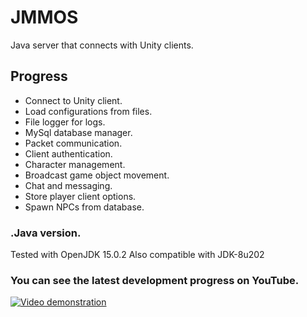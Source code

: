 # JMMOS
Java server that connects with Unity clients.

## Progress
- Connect to Unity client.
- Load configurations from files.
- File logger for logs.
- MySql database manager.
- Packet communication.
- Client authentication.
- Character management.
- Broadcast game object movement.
- Chat and messaging.
- Store player client options.
- Spawn NPCs from database.

### .Java version.
Tested with OpenJDK 15.0.2
Also compatible with JDK-8u202

### You can see the latest development progress on YouTube.
[![Video demonstration](https://img.youtube.com/vi/ZLO64cYtcf4/0.jpg)](https://www.youtube.com/watch?v=ZLO64cYtcf4&list=PLNuit1aMUWTDRll1MGF7Cqn_lX-BqKpZn&index=7)
